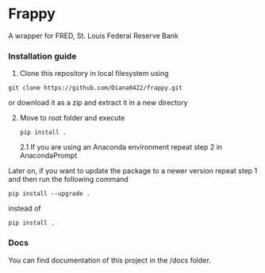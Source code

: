 # Frappy
A wrapper for FRED, St. Louis Federal Reserve Bank

### Installation guide

1. Clone this repository in local filesystem using  
  ```
  git clone https://github.com/Diana0422/frappy.git
  ``` 
  or download it as a zip and extract it in a new directory
  
2.  Move to root folder and execute 
    ```
    pip install .
    ```
    2.1 If you are using an Anaconda environment repeat step 2 in AnacondaPrompt

Later on, if you want to update the package to a newer version repeat step 1 and then run the following command 
```
pip install --upgrade .
``` 
instead of 
```
pip install .
```

### Docs

You can find documentation of this project in the /docs folder.